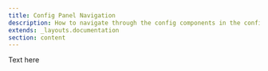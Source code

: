 ```yaml
---
title: Config Panel Navigation
description: How to navigate through the config components in the config panel
extends: _layouts.documentation
section: content
---
```


Text here
